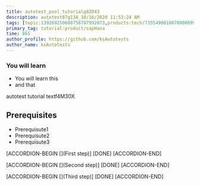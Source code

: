 ```yaml
---
title: autotest_pool_tutorialg8Z043
description: autotest87g13A_10/16/2020 11:53:24 AM
tags: [topic:139269250608756787992873,products:tech/73554900100700000996,tutorial:experience/advanced]
primary_tag: tutorial:product/sapHana
time: 865
author_profile: https://github.com/ksAutotests
author_name: ksAutotests
---
```

### You will learn
- You will learn this
- and that

autotest tutorial textf4M30X

## Prerequisites
- Prerequisute1
- Prerequisute2
- Prerequisute3

[ACCORDION-BEGIN [](First step)]
[DONE]
[ACCORDION-END]

[ACCORDION-BEGIN [](Second step)]
[DONE]
[ACCORDION-END]

[ACCORDION-BEGIN [](Third step)]
[DONE]
[ACCORDION-END]

